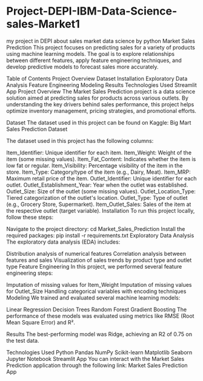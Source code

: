 # Project-DEPI-IBM-Data-Science-sales-Market1
 my project in DEPI about sales market data science by python 
 Market Sales Prediction
This project focuses on predicting sales for a variety of products using machine learning models. The goal is to explore relationships between different features, apply feature engineering techniques, and develop predictive models to forecast sales more accurately.

Table of Contents
Project Overview
Dataset
Installation
Exploratory Data Analysis
Feature Engineering
Modeling
Results
Technologies Used
Streamlit App
Project Overview
The Market Sales Prediction project is a data science solution aimed at predicting sales for products across various outlets. By understanding the key drivers behind sales performance, this project helps optimize inventory management, pricing strategies, and promotional efforts.

Dataset
The dataset used in this project can be found on Kaggle: Big Mart Sales Prediction Dataset

The dataset used in this project has the following columns:

Item_Identifier: Unique identifier for each item.
Item_Weight: Weight of the item (some missing values).
Item_Fat_Content: Indicates whether the item is low fat or regular.
Item_Visibility: Percentage visibility of the item in the store.
Item_Type: Category/type of the item (e.g., Dairy, Meat).
Item_MRP: Maximum retail price of the item.
Outlet_Identifier: Unique identifier for each outlet.
Outlet_Establishment_Year: Year when the outlet was established.
Outlet_Size: Size of the outlet (some missing values).
Outlet_Location_Type: Tiered categorization of the outlet's location.
Outlet_Type: Type of outlet (e.g., Grocery Store, Supermarket).
Item_Outlet_Sales: Sales of the item at the respective outlet (target variable).
Installation
To run this project locally, follow these steps:

 
Navigate to the project directory:
cd Market_Sales_Prediction
Install the required packages:
pip install -r requirements.txt
Exploratory Data Analysis
The exploratory data analysis (EDA) includes:

Distribution analysis of numerical features
Correlation analysis between features and sales
Visualization of sales trends by product type and outlet type
Feature Engineering
In this project, we performed several feature engineering steps:

Imputation of missing values for Item_Weight
Imputation of missing values for Outlet_Size
Handling categorical variables with encoding techniques
Modeling
We trained and evaluated several machine learning models:

Linear Regression
Decision Trees
Random Forest
Gradient Boosting
The performance of these models was evaluated using metrics like RMSE (Root Mean Square Error) and R².

Results
The best-performing model was Ridge, achieving an R2 of 0.75 on the test data.

Technologies Used
Python
Pandas
NumPy
Scikit-learn
Matplotlib
Seaborn
Jupyter Notebook
Streamlit App
You can interact with the Market Sales Prediction application through the following link: Market Sales Prediction App
